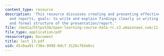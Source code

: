 ```yaml
---
content_type: resource
description: 'This resource discusses creating and presenting effectively presentations
  and reports, goals: to write and explain findings clearly in writing and while presenting,
  and formal structure of the presentation/report.'
file: /media/https%3A/open-learning-course-data-rc.s3.amazonaws.com/11-520-a-workshop-on-geographic-information-systems-fall-2005/45c8aa91f30a99980dcf3126cfb5e0cc_lect_13.pdf
file_type: application/pdf
resourcetype: Document
title: lect_13.pdf
uid: 45c8aa91-f30a-9998-0dcf-3126cfb5e0cc
---
```

